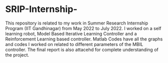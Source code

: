 # SRIP-Internship-
This repository is related to my work in Summer Research Internship Program (IIT Gandhinagar) from May 2022 to July 2022.
I worked on a self learning robot, Model Based Iterative Learning Controller and a Reinforcement Learning based controller. 
Matlab Codes have all the graphs and codes I worked on related to different parameters of the MBIL controller. 
The final report is also attacehd for complete understanding of the project. 
